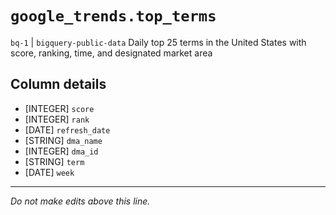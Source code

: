 # `google_trends.top_terms`
`bq-1` | `bigquery-public-data`
Daily top 25 terms in the United States with score, ranking, time, and designated market area

## Column details
* [INTEGER]   `score`
* [INTEGER]   `rank`
* [DATE]      `refresh_date`
* [STRING]    `dma_name`
* [INTEGER]   `dma_id`
* [STRING]    `term`
* [DATE]      `week`

-------------------------------------------------------------------------------
*Do not make edits above this line.*
